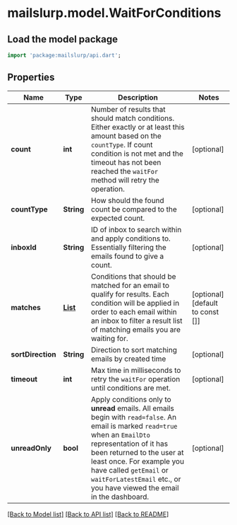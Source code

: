 # mailslurp.model.WaitForConditions

## Load the model package
```dart
import 'package:mailslurp/api.dart';
```

## Properties
Name | Type | Description | Notes
------------ | ------------- | ------------- | -------------
**count** | **int** | Number of results that should match conditions. Either exactly or at least this amount based on the `countType`. If count condition is not met and the timeout has not been reached the `waitFor` method will retry the operation. | [optional] 
**countType** | **String** | How should the found count be compared to the expected count. | [optional] 
**inboxId** | **String** | ID of inbox to search within and apply conditions to. Essentially filtering the emails found to give a count. | [optional] 
**matches** | [**List<MatchOption>**](MatchOption) | Conditions that should be matched for an email to qualify for results. Each condition will be applied in order to each email within an inbox to filter a result list of matching emails you are waiting for. | [optional] [default to const []]
**sortDirection** | **String** | Direction to sort matching emails by created time | [optional] 
**timeout** | **int** | Max time in milliseconds to retry the `waitFor` operation until conditions are met. | [optional] 
**unreadOnly** | **bool** | Apply conditions only to **unread** emails. All emails begin with `read=false`. An email is marked `read=true` when an `EmailDto` representation of it has been returned to the user at least once. For example you have called `getEmail` or `waitForLatestEmail` etc., or you have viewed the email in the dashboard.  | [optional] 

[[Back to Model list]](../README#documentation-for-models) [[Back to API list]](../README#documentation-for-api-endpoints) [[Back to README]](../README)


